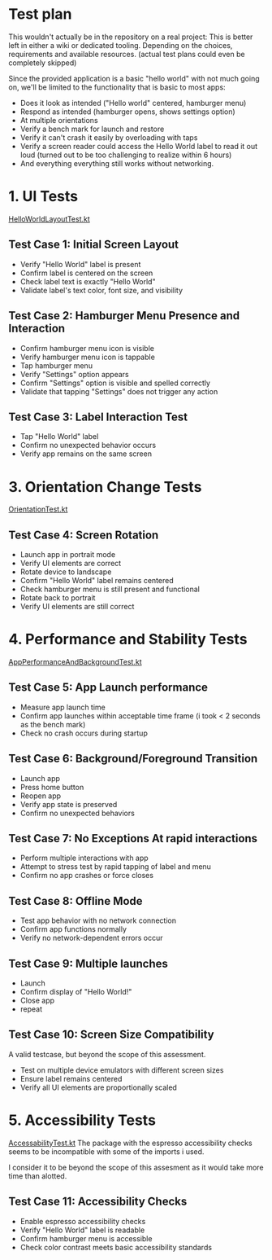# Test plan

This wouldn't actually be in the repository on a real project: This is better left in either a wiki or dedicated tooling. 
Depending on the choices, requirements and available resources.
(actual test plans could even be completely skipped)

Since the provided application is a basic "hello world" with not much going on, we'll be limited to the functionality that is basic to most apps:
 * Does it look as intended ("Hello world" centered, hamburger menu)
 * Respond as intended (hamburger opens, shows settings option)
 * At multiple orientations
 * Verify a bench mark for launch and restore
 * Verify it can't crash it easily by overloading with taps
 * Verify a screen reader could access the Hello World label to read it out loud (turned out to be too challenging to realize within 6 hours)
 * And everything everything still works without networking.

# 1. UI Tests

[HelloWorldLayoutTest.kt](app/src/androidTest/java/com/abnamro/apps/referenceandroid/HelloWorldLayoutTest.kt)

## Test Case 1: Initial Screen Layout
 * Verify "Hello World" label is present 
 * Confirm label is centered on the screen
 * Check label text is exactly "Hello World"
 * Validate label's text color, font size, and visibility

## Test Case 2: Hamburger Menu Presence and Interaction
 * Confirm hamburger menu icon is visible
 * Verify hamburger menu icon is tappable
 * Tap hamburger menu
 * Verify "Settings" option appears
 * Confirm "Settings" option is visible and spelled correctly
 * Validate that tapping "Settings" does not trigger any action

## Test Case 3: Label Interaction Test
 * Tap "Hello World" label
 * Confirm no unexpected behavior occurs
 * Verify app remains on the same screen

# 3. Orientation Change Tests

[OrientationTest.kt](app/src/androidTest/java/com/abnamro/apps/referenceandroid/OrientationTest.kt)

## Test Case 4: Screen Rotation
 * Launch app in portrait mode
 * Verify UI elements are correct
 * Rotate device to landscape
 * Confirm "Hello World" label remains centered
 * Check hamburger menu is still present and functional
 * Rotate back to portrait
 * Verify UI elements are still correct

# 4. Performance and Stability Tests

[AppPerformanceAndBackgroundTest.kt](app/src/androidTest/java/com/abnamro/apps/referenceandroid/AppPerformanceAndBackgroundTest.kt)

## Test Case 5: App Launch performance
 * Measure app launch time
 * Confirm app launches within acceptable time frame (i took < 2 seconds as the bench mark)
 * Check no crash occurs during startup

## Test Case 6: Background/Foreground Transition
 * Launch app
 * Press home button
 * Reopen app
 * Verify app state is preserved
 * Confirm no unexpected behaviors

## Test Case 7: No Exceptions At rapid interactions
 * Perform multiple interactions with app
 * Attempt to stress test by rapid tapping of label and menu
 * Confirm no app crashes or force closes

## Test Case 8: Offline Mode
* Test app behavior with no network connection
* Confirm app functions normally
* Verify no network-dependent errors occur

## Test Case 9: Multiple launches
* Launch 
* Confirm display of "Hello World!"
* Close app
* repeat

## Test Case 10: Screen Size Compatibility
A valid testcase, but beyond the scope of this assessment.

* Test on multiple device emulators with different screen sizes
* Ensure label remains centered
* Verify all UI elements are proportionally scaled

# 5. Accessibility Tests

[AccessabilityTest.kt](app/src/androidTest/java/com/abnamro/apps/referenceandroid/AccessabilityTest.kt)
The package with the espresso accessibility checks seems to be incompatible with some of the imports i used.

I consider it to be beyond the scope of this assesment as it would take more time than alotted.

## Test Case 11: Accessibility Checks
 * Enable espresso accessibility checks
 * Verify "Hello World" label is readable
 * Confirm hamburger menu is accessible
 * Check color contrast meets basic accessibility standards
